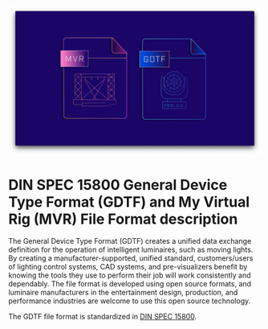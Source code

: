 ![Logo from GDTF](content/logo.png)
# DIN SPEC 15800  General Device Type Format (GDTF) and My Virtual Rig (MVR) File Format description

The General Device Type Format (GDTF) creates a unified data exchange definition for the operation of intelligent luminaires, such as moving lights. By creating a manufacturer-supported, unified standard, customers/users of lighting control systems, CAD systems, and pre-visualizers benefit by knowing the tools they use to perform their job will work consistently and dependably. The file format is developed using open source formats, and luminaire manufacturers in the entertainment design, production, and performance industries are welcome to use this open source technology.

The GDTF file format is standardized in [DIN SPEC 15800](https://www.beuth.de/de/technische-regel/din-spec-15800/324748671).
